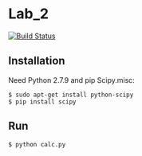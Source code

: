 # Lab_2
[![Build Status](https://travis-ci.org/IgnacyMigas/Lab_2.svg?branch=master)](https://travis-ci.org/IgnacyMigas/Lab_2)

## Installation
Need Python 2.7.9 and pip
Scipy.misc:
```shell
$ sudo apt-get install python-scipy
$ pip install scipy
```

## Run
```shell
$ python calc.py
```
